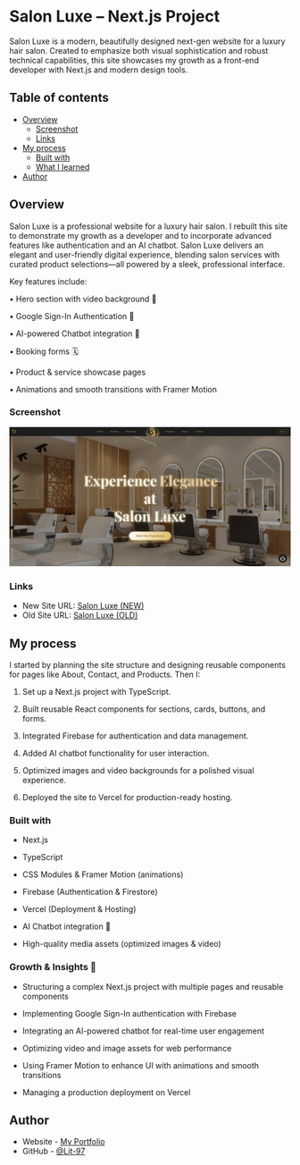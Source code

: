 # Salon Luxe – Next.js Project

Salon Luxe is a modern, beautifully designed next-gen website for a luxury hair salon. Created to emphasize both visual sophistication and robust technical capabilities, this site showcases my growth as a front-end developer with Next.js and modern design tools.

## Table of contents

- [Overview](#overview)
  - [Screenshot](#screenshot)
  - [Links](#links)
- [My process](#my-process)
  - [Built with](#built-with)
  - [What I learned](#what-i-learned)
- [Author](#author)


## Overview
Salon Luxe is a professional website for a luxury hair salon. I rebuilt this site to demonstrate my growth as a developer and to incorporate advanced features like authentication and an AI chatbot. Salon Luxe delivers an elegant and user-friendly digital experience, blending salon services with curated product selections—all powered by a sleek, professional interface.

Key features include:

• Hero section with video background 🎥

• Google Sign-In Authentication 🔑

• AI-powered Chatbot integration 🤖

• Booking forms 🗓️

• Product & service showcase pages

• Animations and smooth transitions with Framer Motion


### Screenshot

![Screenshot of Salon Luxe](./public/scofsite.jpg)


### Links

- New Site URL: [Salon Luxe (NEW)](https://salonluxelit.vercel.app/)
- Old Site URL: [Salon Luxe (OLD)](https://lit-97.github.io/hair-salon-website/)


## My process
I started by planning the site structure and designing reusable components for pages like About, Contact, and Products. Then I:

1. Set up a Next.js project with TypeScript.

2. Built reusable React components for sections, cards, buttons, and forms.

3. Integrated Firebase for authentication and data management.

4. Added AI chatbot functionality for user interaction.

5. Optimized images and video backgrounds for a polished visual experience.

6. Deployed the site to Vercel for production-ready hosting.


### Built with

- Next.js

- TypeScript

- CSS Modules & Framer Motion (animations)

- Firebase (Authentication & Firestore)

- Vercel (Deployment & Hosting)

- AI Chatbot integration 🤖

- High-quality media assets (optimized images & video)

### Growth & Insights 🌱

- Structuring a complex Next.js project with multiple pages and reusable components

- Implementing Google Sign-In authentication with Firebase

- Integrating an AI-powered chatbot for real-time user engagement

- Optimizing video and image assets for web performance

- Using Framer Motion to enhance UI with animations and smooth transitions

- Managing a production deployment on Vercel


## Author

- Website - [My Portfolio](https://lit-97.github.io/portfolio/)
- GitHub  - [@Lit-97](https://github.com/Lit-97)
